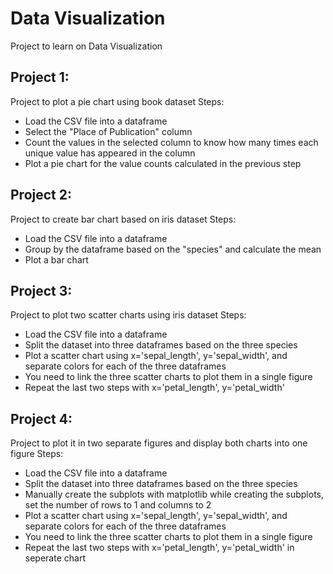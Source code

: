 # Data Visualization
Project to learn on Data Visualization

## Project 1:
Project to plot a pie chart using book dataset
Steps:
* Load the CSV file into a dataframe
* Select the "Place of Publication" column
* Count the values in the selected column to know how many times each unique value has appeared in the column
* Plot a pie chart for the value counts calculated in the previous step

## Project 2:
Project to create bar chart based on iris dataset
Steps:
* Load the CSV file into a dataframe
* Group by the dataframe based on the "species" and calculate the mean
* Plot a bar chart

## Project 3:
Project to plot two scatter charts using iris dataset
Steps:
* Load the CSV file into a dataframe
* Split the dataset into three dataframes based on the three species
* Plot a scatter chart using x='sepal_length', y='sepal_width', and separate colors for each of the three dataframes
* You need to link the three scatter charts to plot them in a single figure
* Repeat the last two steps with x='petal_length', y='petal_width'

## Project 4:
Project to plot it in  two separate figures and display both charts into one figure
Steps:
* Load the CSV file into a dataframe
* Split the dataset into three dataframes based on the three species
* Manually create the subplots with matplotlib while creating the subplots, set the number of rows to 1 and columns to 2
* Plot a scatter chart using x='sepal_length', y='sepal_width', and separate colors for each of the three dataframes
* You need to link the three scatter charts to plot them in a single figure
* Repeat the last two steps with x='petal_length', y='petal_width' in seperate chart
